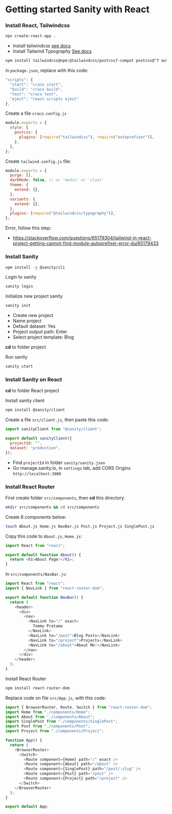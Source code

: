 # Getting started Sanity with React

### Install React, Tailwindcss

```bash
npx create-react-app .
```

- Install tailwindcss [see docs](https://tailwindcss.com/docs/guides/create-react-app)
- Install Tailwind Typography [See docs](https://github.com/tailwindlabs/tailwindcss-typography)

```bash
npm install tailwindcss@npm:@tailwindcss/postcss7-compat postcss@^7 autoprefixer@^9 @craco/craco @tailwindcss/typography -D
```

in `package.json`, replace with this code:

```js
"scripts": {
  "start": "craco start",
  "build": "craco build",
  "test": "craco test",
  "eject": "react-scripts eject"
},
```

Create a file `craco.config.js`

```js
module.exports = {
  style: {
    postcss: {
      plugins: [require("tailwindcss"), require("autoprefixer")],
    },
  },
};
```

Create `tailwind.config.js` file:

```js
module.exports = {
  purge: [],
  darkMode: false, // or 'media' or 'class'
  theme: {
    extend: {},
  },
  variants: {
    extend: {},
  },
  plugins: [require("@tailwindcss/typography")],
};
```

Error, follow this step:

- https://stackoverflow.com/questions/65179304/tailwind-in-react-project-getting-cannot-find-module-autoprefixer-error-du/65179433

### Install Sanity

```bash
npm install -g @sanity/cli
```

Login to sanity

```bash
sanity login
```

Initialize new project sanity

```bash
sanity init
```

- Create new project
- Name project
- Default dataset: Yes
- Project output path: Enter
- Select project template: Blog

**cd** to folder project

Run sanity

```bash
sanity start
```

### Install Sanity on React

**cd** to folder React project

Install sanity client

```bash
npm install @sanity/client
```

Create a file `src/client.js`, then paste this code:

```js
import sanityClient from "@sanity/client";

export default sanityClient({
  projectId: "",
  dataset: "production",
});
```

- Find `projectId` in folder `sanity/sanity.json`
- Go manage.sanity.io, in `settings` tab, add CORS Origins `http://localhost:3000`

### Install React Router

First create folder `src/components`, then **cd** this directory.

```bash
mkdir src/components && cd src/components
```

Create 6 components below:

```bash
touch About.js Home.js NavBar.js Post.js Project.js SinglePost.js
```

Copy this code to `About.js`, `Home.js`:

```js
import React from "react";

export default function About() {
  return <h1>About Page!</h1>;
}
```

In `src/components/NavBar.js`:

```js
import React from "react";
import { NavLink } from "react-router-dom";

export default function NavBar() {
  return (
    <header>
      <div>
        <nav>
          <NavLink to="/" exact>
            Tommy Pratama
          </NavLink>
          <NavLink to="/post">Blog Posts</NavLink>
          <NavLink to="/project">Projects</NavLink>
          <NavLink to="/about">About Me!</NavLink>
        </nav>
      </div>
    </header>
  );
}
```

Install React Router

```bash
npm install react-router-dom
```

Replace code on file `src/App.js`, with this code:

```js
import { BrowserRouter, Route, Switch } from "react-router-dom";
import Home from "./components/Home";
import About from "./components/About";
import SinglePost from "./components/SinglePost";
import Post from "./components/Post";
import Project from "./components/Project";

function App() {
  return (
    <BrowserRouter>
      <Switch>
        <Route component={Home} path="/" exact />
        <Route component={About} path="/about" />
        <Route component={SinglePost} path="/post/:slug" />
        <Route component={Post} path="/post" />
        <Route component={Project} path="/project" />
      </Switch>
    </BrowserRouter>
  );
}

export default App;
```
